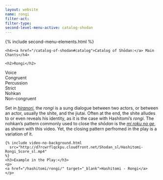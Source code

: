 ```yaml
---
layout: website
name: rongi
filter-act:
filter-type:
second-level-menu-active: catalog-shodan
---
```


{% include second-menu-elements.html %}

<main class="page-content">
  <div class="text-container">

    <h4><a href="/catalog-of-shodan#catalog">Catalog of Shōdan:</a> Main Chants</h4>

    <h2>Rongi</h2>

  <div class="introductory-table">
    <div class="introductory-table__element">
      <div class="introductory-table__term">Voice</div>
      <div class="introductory-table__definition">Congruent</div>
    </div>
    <div class="introductory-table__element">
      <div class="introductory-table__term">Percussion</div>
      <div class="introductory-table__definition">Strict</div>
    </div>
    <div class="introductory-table__element">
      <div class="introductory-table__term">Nohkan</div>
      <div class="introductory-table__definition">Non-congruent</div>
    </div>
  </div>

  <p>Set in <a href="/music/voices#Hiranori" target="_blank"><em>hiranori</em></a>, the <em>rongi</em> is a sung dialogue between two actors, or between an actor, usually the shite, and the jiutai. Often at the end, the shite alludes to or even reveals his identity, as it is the case with Hashitomi’s <em>rongi</em>.
  The nohkan’s pattern commonly used to close the <em>shōdan</em> is the <a href="/music/nohkan/mirokunoge" target="_blank"><em>mi roku no ge</em></a>, as shown with this video. Yet, the closing pattern perfromed in the play is a variation of it.</p>

    {% include video-no-background.html
      src="http://d7rcwrflqckpu.cloudfront.net/Shodan_sl/Hashitomi-Rongi_Score_sl.mp4"
    %}
    <h3>Example in the Play:</h3>
    <p>
    <a href="/hashitomi/rongi/" target="_blank">Hashitomi - Rongi</a>
    </p>
</div>
</main>

